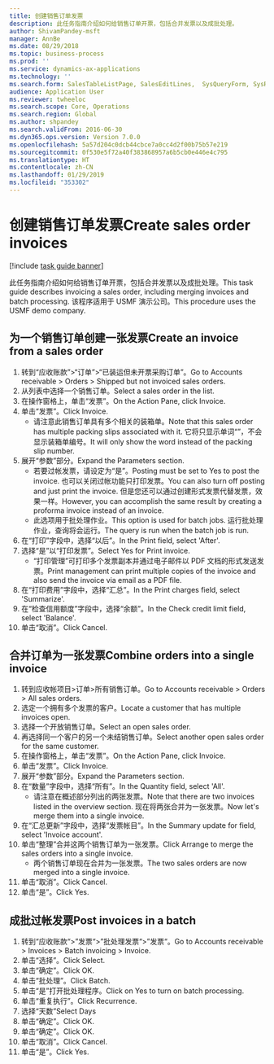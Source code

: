 ```yaml
---
title: 创建销售订单发票
description: 此任务指南介绍如何给销售订单开票，包括合并发票以及成批处理。
author: ShivamPandey-msft
manager: AnnBe
ms.date: 08/29/2018
ms.topic: business-process
ms.prod: ''
ms.service: dynamics-ax-applications
ms.technology: ''
ms.search.form: SalesTableListPage, SalesEditLines,  SysQueryForm, SysRecurrence
audience: Application User
ms.reviewer: twheeloc
ms.search.scope: Core, Operations
ms.search.region: Global
ms.author: shpandey
ms.search.validFrom: 2016-06-30
ms.dyn365.ops.version: Version 7.0.0
ms.openlocfilehash: 5a57d204c0dcb44cbce7a0cc4d2f00b75b57e219
ms.sourcegitcommit: 0f530e5f72a40f383868957a6b5cb0e446e4c795
ms.translationtype: HT
ms.contentlocale: zh-CN
ms.lasthandoff: 01/29/2019
ms.locfileid: "353302"
---
```

# <a name="create-sales-order-invoices"></a><span data-ttu-id="609d1-103">创建销售订单发票</span><span class="sxs-lookup"><span data-stu-id="609d1-103">Create sales order invoices</span></span>

[!include [task guide banner](../../includes/task-guide-banner.md)]

<span data-ttu-id="609d1-104">此任务指南介绍如何给销售订单开票，包括合并发票以及成批处理。</span><span class="sxs-lookup"><span data-stu-id="609d1-104">This task guide describes invoicing a sales order, including merging invoices and batch processing.</span></span> <span data-ttu-id="609d1-105">该程序适用于 USMF 演示公司。</span><span class="sxs-lookup"><span data-stu-id="609d1-105">This procedure uses the USMF demo company.</span></span>


## <a name="create-an-invoice-from-a-sales-order"></a><span data-ttu-id="609d1-106">为一个销售订单创建一张发票</span><span class="sxs-lookup"><span data-stu-id="609d1-106">Create an invoice from a sales order</span></span>
1. <span data-ttu-id="609d1-107">转到“应收账款”>“订单”>“已装运但未开票采购订单”。</span><span class="sxs-lookup"><span data-stu-id="609d1-107">Go to Accounts receivable > Orders > Shipped but not invoiced sales orders.</span></span>
2. <span data-ttu-id="609d1-108">从列表中选择一个销售订单。</span><span class="sxs-lookup"><span data-stu-id="609d1-108">Select a sales order in the list.</span></span> 
3. <span data-ttu-id="609d1-109">在操作窗格上，单击“发票”。</span><span class="sxs-lookup"><span data-stu-id="609d1-109">On the Action Pane, click Invoice.</span></span>
4. <span data-ttu-id="609d1-110">单击“发票”。</span><span class="sxs-lookup"><span data-stu-id="609d1-110">Click Invoice.</span></span>
    * <span data-ttu-id="609d1-111">请注意此销售订单具有多个相关的装箱单。</span><span class="sxs-lookup"><span data-stu-id="609d1-111">Note that this sales order has multiple packing slips associated with it.</span></span> <span data-ttu-id="609d1-112">它将只显示单词“<multiple>”，不会显示装箱单编号。</span><span class="sxs-lookup"><span data-stu-id="609d1-112">It will only show the word <multiple> instead of the packing slip number.</span></span>  
5. <span data-ttu-id="609d1-113">展开“参数”部分。</span><span class="sxs-lookup"><span data-stu-id="609d1-113">Expand the Parameters section.</span></span>
    * <span data-ttu-id="609d1-114">若要过帐发票，请设定为“是”。</span><span class="sxs-lookup"><span data-stu-id="609d1-114">Posting must be set to Yes to post the invoice.</span></span> <span data-ttu-id="609d1-115">也可以关闭过帐功能只打印发票。</span><span class="sxs-lookup"><span data-stu-id="609d1-115">You can also turn off posting and just print the invoice.</span></span> <span data-ttu-id="609d1-116">但是您还可以通过创建形式发票代替发票，效果一样。</span><span class="sxs-lookup"><span data-stu-id="609d1-116">However, you can accomplish the same result by creating a proforma invoice instead of an invoice.</span></span>  
    * <span data-ttu-id="609d1-117">此选项用于批处理作业。</span><span class="sxs-lookup"><span data-stu-id="609d1-117">This option is used for batch jobs.</span></span> <span data-ttu-id="609d1-118">运行批处理作业，查询将会运行。</span><span class="sxs-lookup"><span data-stu-id="609d1-118">The query is run when the batch job is run.</span></span>    
6. <span data-ttu-id="609d1-119">在“打印”字段中，选择“以后”。</span><span class="sxs-lookup"><span data-stu-id="609d1-119">In the Print field, select 'After'.</span></span>
7. <span data-ttu-id="609d1-120">选择“是”以“打印发票”。</span><span class="sxs-lookup"><span data-stu-id="609d1-120">Select Yes for Print invoice.</span></span>
    * <span data-ttu-id="609d1-121">“打印管理”可打印多个发票副本并通过电子邮件以 PDF 文档的形式发送发票。</span><span class="sxs-lookup"><span data-stu-id="609d1-121">Print management can print  multiple copies of the invoice and also send the invoice via email as a PDF file.</span></span>  
8. <span data-ttu-id="609d1-122">在“打印费用”字段中，选择“汇总”。</span><span class="sxs-lookup"><span data-stu-id="609d1-122">In the Print charges field, select 'Summarize'.</span></span>
9. <span data-ttu-id="609d1-123">在“检查信用额度”字段中，选择“余额”。</span><span class="sxs-lookup"><span data-stu-id="609d1-123">In the Check credit limit field, select 'Balance'.</span></span>
10. <span data-ttu-id="609d1-124">单击“取消”。</span><span class="sxs-lookup"><span data-stu-id="609d1-124">Click Cancel.</span></span>

## <a name="combine-orders-into-a-single-invoice"></a><span data-ttu-id="609d1-125">合并订单为一张发票</span><span class="sxs-lookup"><span data-stu-id="609d1-125">Combine orders into a single invoice</span></span>
1. <span data-ttu-id="609d1-126">转到应收帐项目>订单>所有销售订单。</span><span class="sxs-lookup"><span data-stu-id="609d1-126">Go to Accounts receivable > Orders > All sales orders.</span></span>
2. <span data-ttu-id="609d1-127">选定一个拥有多个发票的客户。</span><span class="sxs-lookup"><span data-stu-id="609d1-127">Locate a customer that has multiple invoices open.</span></span>
3. <span data-ttu-id="609d1-128">选择一个开放销售订单。</span><span class="sxs-lookup"><span data-stu-id="609d1-128">Select an open sales order.</span></span>
4. <span data-ttu-id="609d1-129">再选择同一个客户的另一个未结销售订单。</span><span class="sxs-lookup"><span data-stu-id="609d1-129">Select another open sales order for the same customer.</span></span>
5. <span data-ttu-id="609d1-130">在操作窗格上，单击“发票”。</span><span class="sxs-lookup"><span data-stu-id="609d1-130">On the Action Pane, click Invoice.</span></span>
6. <span data-ttu-id="609d1-131">单击“发票”。</span><span class="sxs-lookup"><span data-stu-id="609d1-131">Click Invoice.</span></span>
7. <span data-ttu-id="609d1-132">展开“参数”部分。</span><span class="sxs-lookup"><span data-stu-id="609d1-132">Expand the Parameters section.</span></span>
8. <span data-ttu-id="609d1-133">在“数量”字段中，选择“所有”。</span><span class="sxs-lookup"><span data-stu-id="609d1-133">In the Quantity field, select 'All'.</span></span>
    * <span data-ttu-id="609d1-134">请注意在概述部分列出的两张发票。</span><span class="sxs-lookup"><span data-stu-id="609d1-134">Note that there are two invoices listed in the overview section.</span></span> <span data-ttu-id="609d1-135">现在将两张合并为一张发票。</span><span class="sxs-lookup"><span data-stu-id="609d1-135">Now let's merge them into a single invoice.</span></span>  
9. <span data-ttu-id="609d1-136">在“汇总更新”字段中，选择“发票帐目”。</span><span class="sxs-lookup"><span data-stu-id="609d1-136">In the Summary update for field, select 'Invoice account'.</span></span>
10. <span data-ttu-id="609d1-137">单击“整理”合并这两个销售订单为一张发票。</span><span class="sxs-lookup"><span data-stu-id="609d1-137">Click Arrange to merge the sales orders into a single invoice.</span></span>
    * <span data-ttu-id="609d1-138">两个销售订单现在合并为一张发票。</span><span class="sxs-lookup"><span data-stu-id="609d1-138">The two sales orders are now merged into a single invoice.</span></span>   
11. <span data-ttu-id="609d1-139">单击“取消”。</span><span class="sxs-lookup"><span data-stu-id="609d1-139">Click Cancel.</span></span>
12. <span data-ttu-id="609d1-140">单击“是”。</span><span class="sxs-lookup"><span data-stu-id="609d1-140">Click Yes.</span></span>

## <a name="post-invoices-in-a-batch"></a><span data-ttu-id="609d1-141">成批过帐发票</span><span class="sxs-lookup"><span data-stu-id="609d1-141">Post invoices in a batch</span></span>
1. <span data-ttu-id="609d1-142">转到“应收账款“>”发票“>”批处理发票“>”发票“。</span><span class="sxs-lookup"><span data-stu-id="609d1-142">Go to Accounts receivable > Invoices > Batch invoicing > Invoice.</span></span>
2. <span data-ttu-id="609d1-143">单击“选择”。</span><span class="sxs-lookup"><span data-stu-id="609d1-143">Click Select.</span></span>
3. <span data-ttu-id="609d1-144">单击“确定”。</span><span class="sxs-lookup"><span data-stu-id="609d1-144">Click OK.</span></span>
4. <span data-ttu-id="609d1-145">单击“批处理”。</span><span class="sxs-lookup"><span data-stu-id="609d1-145">Click Batch.</span></span>
5. <span data-ttu-id="609d1-146">单击“是”打开批处理程序。</span><span class="sxs-lookup"><span data-stu-id="609d1-146">Click on Yes to turn on batch processing.</span></span>
6. <span data-ttu-id="609d1-147">单击“重复执行”。</span><span class="sxs-lookup"><span data-stu-id="609d1-147">Click Recurrence.</span></span>
7. <span data-ttu-id="609d1-148">选择“天数”</span><span class="sxs-lookup"><span data-stu-id="609d1-148">Select Days</span></span>
8. <span data-ttu-id="609d1-149">单击“确定”。</span><span class="sxs-lookup"><span data-stu-id="609d1-149">Click OK.</span></span>
9. <span data-ttu-id="609d1-150">单击“确定”。</span><span class="sxs-lookup"><span data-stu-id="609d1-150">Click OK.</span></span>
10. <span data-ttu-id="609d1-151">单击“取消”。</span><span class="sxs-lookup"><span data-stu-id="609d1-151">Click Cancel.</span></span>
11. <span data-ttu-id="609d1-152">单击“是”。</span><span class="sxs-lookup"><span data-stu-id="609d1-152">Click Yes.</span></span>

